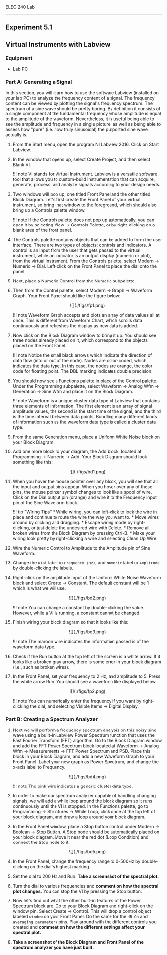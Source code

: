ELEC 240 Lab

------------------------------------------------------------------------

Experiment 5.1
--------------

Virtual Instruments with Labview
--------------------------------

### 

### Equipment

* Lab PC

### Part A: Generating a Signal

In this section, you will learn how to use the software Labview (installed on
your lab PC) to analyze the frequency content of a signal. The frequency
content can be viewed by plotting the signal's frequency spectrum. The spectrum
of a sine wave should be pretty boring. By definition it consists of a single
component at the fundamental frequency whose amplitude is equal to the
amplitude of the waveform. Nevertheless, it is useful being able to see the
amplitude and frequency in a single picture, as well as being able to assess
how "pure" (i.e. how truly sinusoidal) the purported sine wave actually is.

1.	From the Start menu, open the program NI Labview 2016. Click on Start
    Labview.
2.	In the window that opens up, select Create Project, and then select Blank
    VI.

    !!! note
        VI stands for Virtual Instrument. Labview is a versatile software tool
        that allows you to custom-build instrumentation that can acquire,
        generate, process, and analyze signals according to your design needs.

3.	Two windows will pop up, one titled Front Panel and the other titled Block
    Diagram. Let's first create the Front Panel of your virtual instrument,
    so bring that window to the foreground, which should also bring up a
    Controls palette window. 

    !!! note
        If the Controls palette does not pop up automatically, you can open it
        by selecting View $\rightarrow$ Controls Palette, or by right-clicking
        on a blank area of the front panel.

4.	The Controls palette contains objects that can be added to form the user
    interface. There are two types of objects: controls and indicators. A
    control is an input from the user that gets passed to the virtual
    instrument, while an indicator is an output display (numeric or plot), from
    the virtual instrument. From the Controls palette, select Modern
    $\rightarrow$ Numeric $\rightarrow$ Dial. Left-click on the Front Panel to
    place the dial onto the panel.

5.	Next, place a Numeric Control from the Numeric subpalette.

6.	Then from the Control palette, select Modern $\rightarrow$ Graph
    $\rightarrow$ Waveform Graph. Your Front Panel should like the figure
    below:

    <center>
    ![](./figs/fp1.png)
    </center>

    !!! note
        Waveform Graph accepts and plots an array of data values all at once.
        This is different from Waveform Chart, which scrolls data continuously
        and refreshes the display as new data is added.

7.	Now click on the Block Diagram window to bring it up. You should see three
    nodes already placed on it, which correspond to the objects placed on the
    Front Panel.

    !!! note
        Notice the small black arrows which indicate the direction of data flow
        (into or out of the node). Nodes are color-coded, which indicates the
        data type. In this case, the nodes are orange, the color code for
        floating point. The DBL marking indicates double precision.

8.	You should now see a Functions palette in place of the Control palette.
    Under the Programming subpalette, select Waveform $\rightarrow$ Analog Wfm
    $\rightarrow$ Generation $\rightarrow$ Sine Wfm and place it on the Block
    Diagram.

    !!! note
        Waveform is a unique cluster data type of Labview that contains three
        elements of information. The first element is an array of signal
        amplitude values, the second is the start time of the signal, and the
        third is the time interval between data points. Bundling many different
        kinds of information such as the waveform data type is called a cluster
        data type.

9.	From the same Generation menu, place a Uniform White Noise block on your
    Block Diagram.

10. Add one more block to your diagram, the Add block, located at Programming
    $\rightarrow$ Numeric $\rightarrow$ Add. Your Block Diagram should look
    something like this:

    <center>
    ![](./figs/bd1.png)
    </center>

11. When you hover the mouse pointer over any block, you will see that all the
    input and output pins appear. When you hover over any of these pins, the
    mouse pointer symbol changes to look like a spool of wire. Click on the
    Dial output pin (orange) and wire it to the Frequency input pin of the Sine
    Waveform block.

    !!! tip "Wiring Tips"
        * While wiring, you can left-click to lock the wire in place and continue
          to route the wire the way you want to.
        * Move wires around by clicking and dragging.
        * Escape wiring mode by right-clicking, or just delete the undesired wire
          with Delete. 
        * Remove all broken wires from the Block Diagram by pressing Ctrl-B.
        * Make your wiring look pretty by right-clicking a wire and selecting
          Clean Up Wire.

12. Wire the Numeric Control to Amplitude to the Amplitude pin of Sine
    Waveform.
    
13. Change the `Dial` label to `Frequency (Hz)`, and
    `Numeric` label to `Amplitude` by double-clicking the labels.

14. Right-click on the amplitude input of the Uniform White Noise Waveform
    block and select Create $\rightarrow$ Constant. The default constant will
    be 1 which is what we will use.

    <center>
    ![](./figs/bd2.png)
    </center>

    !!! note
        You can change a constant by double-clicking the value. However, while
        a VI is running, a constant cannot be changed.

15. Finish wiring your block diagram so that it looks like this:

    <center>
    ![](./figs/bd3.png)
    </center>

    !!! note
        The maroon wire indicates the information passed is of the waveform
        data type.

16. Check if the Run button at the top left of the screen is a white arrow. If
    it looks like a broken gray arrow, there is some error in your block
    diagram (i.e., such as broken wires).

17. In the Front Panel, set your frequency to 2 Hz, and amplitude to 5. Press
    the white arrow Run. You should see a waveform like displayed below.

    <center>
    ![](./figs/fp2.png)
    </center>

    !!! note
        You can numerically enter the frequency if you want by right-clicking
        the dial, and selecting Visible Items $\rightarrow$ Digital Display.

### Part B: Creating a Spectrum Analyzer

1.	Next we will perform a frequency spectrum analysis on this noisy sine wave
    using a built-in Labview Power Spectrum function that uses the Fast Fourier
    Transform (FFT) algorithm. Go to the Block Diagram window and add the FFT
    Power Spectrum block located at Waveform $\rightarrow$ Analog Wfm
    $\rightarrow$ Measurements $\rightarrow$ FFT Power Spectrum and PSD. Place
    this block in your Block Diagram, and add a new Waveform Graph to your
    Front Panel. Label your new graph as Power Spectrum, and change the x-axis
    label to Frequency.

    <center>
    ![](./figs/bd4.png)
    </center>

    !!! note
        The pink wire indicates a generic cluster data type.

2.	In order to make our spectrum analyzer capable of handling changing
    signals, we will add a while loop around the block diagram so it runs
    continuously until the VI is stopped. In the Functions palette, go to
    Programming $\rightarrow$ Structures $\rightarrow$ While Loop, click once
    at the top left of your block diagram, and draw a loop around your block
    diagram.

3.	In the Front Panel window, place a Stop button control under Modern
    $\rightarrow$ Boolean $\rightarrow$ Stop Button. A Stop node should be
    automatically placed on your block diagram. Move it near the red dot (Loop
    Condition) and connect the Stop node to it. 

    <center>
    ![](./figs/bd5.png)
    </center>

4.	In the Front Panel, change the frequency range to 0-500Hz by
    double-clicking on the dial's highest marking. 

5.	Set the dial to 200 Hz and Run. **Take a screenshot of the spectral plot.**

6.	Turn the dial to various frequencies and **comment on how the spectral plot
    changes.** You can stop the VI by pressing the Stop button.

7.	Now let's find out what the other built-in features of the Power Spectrum
    block are. Go to your Block Diagram and right-click on the window pin.
    Select Create $\rightarrow$ Control. This will drop a control object
    labeled `window` on your Front Panel. Do the same for the `dB On` and
    `averaging parameters` pins. Play around with the different controls you
    created and **comment on how the different settings affect your spectral
    plot.**

8.	**Take a screenshot of the Block Diagram and Front Panel of the spectrum
    analyzer you have just built.**

